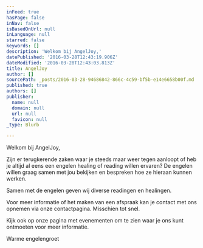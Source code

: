 ```yaml
---
inFeed: true
hasPage: false
inNav: false
isBasedOnUrl: null
inLanguage: null
starred: false
keywords: []
description: 'Welkom bij AngelJoy,'
datePublished: '2016-03-28T12:43:19.906Z'
dateModified: '2016-03-28T12:43:03.813Z'
title: AngelJoy
author: []
sourcePath: _posts/2016-03-28-94686842-866c-4c59-bf5b-e14e6658b00f.md
published: true
authors: []
publisher:
  name: null
  domain: null
  url: null
  favicon: null
_type: Blurb

---
```

Welkom bij AngelJoy,

Zijn er terugkerende zaken waar je steeds maar weer tegen aanloopt of heb je altijd al eens een engelen healing of reading willen ervaren? De engelen willen graag samen met jou bekijken en bespreken hoe ze hieraan kunnen werken.

Samen met de engelen geven wij diverse readingen en healingen.

Voor meer informatie of het maken van een afspraak kan je contact met ons opnemen via onze contactpagina.  Misschien tot snel.

Kijk ook op onze pagina met evenementen om te zien waar je ons kunt ontmoeten voor meer informatie.

Warme engelengroet